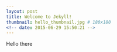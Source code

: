 ```yaml
---
layout: post
title: Welcome to Jekyll!
thumbnail: hello_thumbnail.jpg # 180x180
<!-- date: 2015-06-29 15:50:21 -->
---
```


Hello there
